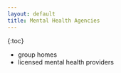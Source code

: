 ```yaml
---
layout: default
title: Mental Health Agencies
---
```


{:toc}

* group homes
* licensed mental health providers
